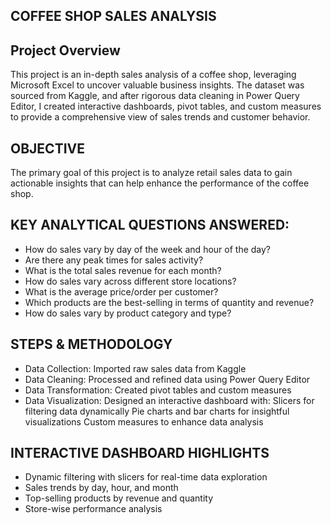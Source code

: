 ## **COFFEE SHOP SALES ANALYSIS**

## **Project Overview**
This project is an in-depth sales analysis of a coffee shop, leveraging Microsoft Excel to uncover valuable business insights. The dataset was sourced from Kaggle, and after rigorous data cleaning in Power Query Editor, I created interactive dashboards, pivot tables, and custom measures to provide a comprehensive view of sales trends and customer behavior.

## **OBJECTIVE**
The primary goal of this project is to analyze retail sales data to gain actionable insights that can help enhance the performance of the coffee shop.

## **KEY ANALYTICAL QUESTIONS ANSWERED:**
- How do sales vary by day of the week and hour of the day?
- Are there any peak times for sales activity?
- What is the total sales revenue for each month?
- How do sales vary across different store locations?
- What is the average price/order per customer?
- Which products are the best-selling in terms of quantity and revenue?
- How do sales vary by product category and type?


## **STEPS & METHODOLOGY**
- Data Collection: Imported raw sales data from Kaggle
- Data Cleaning: Processed and refined data using Power Query Editor
- Data Transformation: Created pivot tables and custom measures
- Data Visualization: Designed an interactive dashboard with:
Slicers for filtering data dynamically
Pie charts and bar charts for insightful visualizations
Custom measures to enhance data analysis


## **INTERACTIVE DASHBOARD HIGHLIGHTS**
- Dynamic filtering with slicers for real-time data exploration
- Sales trends by day, hour, and month
- Top-selling products by revenue and quantity
- Store-wise performance analysis
